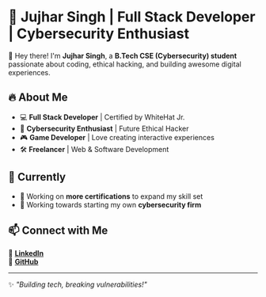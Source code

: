 # 🚀 Jujhar Singh | Full Stack Developer | Cybersecurity Enthusiast  

👋 Hey there! I'm **Jujhar Singh**, a **B.Tech CSE (Cybersecurity) student** passionate about coding, ethical hacking, and building awesome digital experiences.  

## 🔥 About Me  
- 💻 **Full Stack Developer** | Certified by WhiteHat Jr.  
- 🔐 **Cybersecurity Enthusiast** | Future Ethical Hacker  
- 🎮 **Game Developer** | Love creating interactive experiences  
- 🛠️ **Freelancer** | Web & Software Development  

## 🎯 Currently  
- 📜 Working on **more certifications** to expand my skill set  
- 🚀 Working towards starting my own **cybersecurity firm**  

## 📫 Connect with Me  
🔗 [**LinkedIn**](https://www.linkedin.com/in/sjujhar28)  
🐙 [**GitHub**](https://github.com/jujharsingh)  

---
✨ *"Building tech, breaking vulnerabilities!"*
